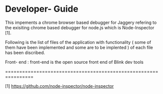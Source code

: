 Developer- Guide
================

This impements a chrome browser based debugger for Jaggery refering to the exisiting chrome based debugger for node.js which is Node-Inspector [1]. 

Following is the list of files of the application with functionality ( some of them have been implemented and some are to be implented )  of each file has been discribed.

Front- end : front-end is the open source front end of Blink dev tools 

 ================================================================


























[1] https://github.com/node-inspector/node-inspector
